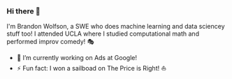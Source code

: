 ### Hi there 👋

I'm Brandon Wolfson, a SWE who does machine learning and data sciencey stuff too! I attended UCLA where I studied computational math and performed improv comedy! 🎭

- 🔭 I’m currently working on Ads at Google!
- ⚡ Fun fact: I won a sailboad on The Price is Right! ⛵
